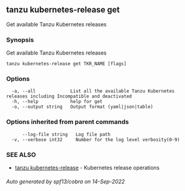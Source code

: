 ## tanzu kubernetes-release get

Get available Tanzu Kubernetes releases

### Synopsis

Get available Tanzu Kubernetes releases

```
tanzu kubernetes-release get TKR_NAME [flags]
```

### Options

```
  -a, --all             List all the available Tanzu Kubernetes releases including Incompatible and deactivated
  -h, --help            help for get
  -o, --output string   Output format (yaml|json|table)
```

### Options inherited from parent commands

```
      --log-file string   Log file path
  -v, --verbose int32     Number for the log level verbosity(0-9)
```

### SEE ALSO

* [tanzu kubernetes-release](tanzu_kubernetes-release.md)	 - Kubernetes release operations

###### Auto generated by spf13/cobra on 14-Sep-2022
